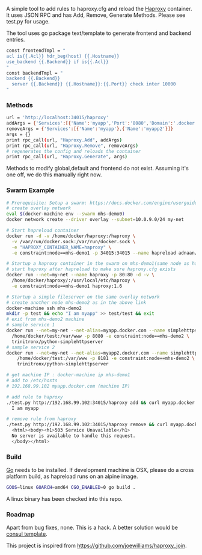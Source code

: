 A simple tool to add rules to haproxy.cfg and reload the [Haproxy](https://hub.docker.com/_/haproxy/) container.
It uses JSON RPC and has Add, Remove, Generate Methods. Please see test.py for usage.

The tool uses go package text/template to generate frontend and backend entries.

```bash
const frontendTmpl = "
acl is{{.Acl}} hdr_beg(host) {{.Hostname}}
use_backend {{.Backend}} if is{{.Acl}}
"
const backendTmpl = "
backend {{.Backend}}
  server {{.Backend}} {{.Hostname}}:{{.Port}} check inter 10000
"
```

### Methods

```bash
url = 'http://localhost:34015/haproxy'
addArgs = {'Services':[{'Name':'myapp','Port':'8080','Domain':'.docker.com'},{'Name':'myapp2','Port':'8181','Domain':'.docker.com'}]}
removeArgs = {'Services':[{'Name':'myapp'},{'Name':'myapp2'}]}
args = {}
print rpc_call(url, "Haproxy.Add", addArgs)
print rpc_call(url, "Haproxy.Remove", removeArgs)
# regenerates the config and reloads the container
print rpc_call(url, "Haproxy.Generate", args)
```

Methods to modify global,default and frontend do not exist. Assuming it's one off,
we do this manually right now.

### Swarm Example

```bash
# Prerequisite: Setup a swarm: https://docs.docker.com/engine/userguide/networking/get-started-overlay/
# create overlay network
eval $(docker-machine env --swarm mhs-demo0)
docker network create --driver overlay --subnet=10.0.9.0/24 my-net

# Start hapreload container
docker run -d -v /home/docker/haproxy:/haproxy \
  -v /var/run/docker.sock:/var/run/docker.sock \
  -e "HAPROXY_CONTAINER_NAME=haproxy" \
  -e constraint:node==mhs-demo1 -p 34015:34015 --name hapreload adnaan/hapreload

# Startup a haproxy container in the swarm on mhs-demo1(same node as hapreload)
# start haproxy after hapreload to make sure haproxy.cfg exists
docker run --net=my-net --name haproxy -p 80:80 -d -v \
  /home/docker/haproxy/:/usr/local/etc/haproxy \
  -e constraint:node==mhs-demo1 haproxy:1.6

# Startup a simple fileserver on the same overlay network
# create another node mhs-demo2 as in the above link
docker-machine ssh mhs-demo2
mkdir -p test && echo "I am myapp" >> test/test && exit
# exit from mhs-demo2 machine
# sample service 1
docker run --net=my-net --net-alias=myapp.docker.com --name simplehttpserver -d -v \
  /home/docker/test:/var/www -p 8080 -e constraint:node==mhs-demo2 \
  trinitronx/python-simplehttpserver
# sample service 2
docker run --net=my-net --net-alias=myapp2.docker.com --name simplehttpserver -d -v \
    /home/docker/test:/var/www -p 8181 -e constraint:node==mhs-demo2 \
    trinitronx/python-simplehttpserver

# get machine IP : docker-machine ip mhs-demo1
# add to /etc/hosts
# 192.168.99.102 myapp.docker.com (machine IP)

# add rule to haproxy
./test.py http://192.168.99.102:34015/haproxy add && curl myapp.docker.com/test
  I am myapp

# remove rule from haproxy
./test.py http://192.168.99.102:34015/haproxy remove && curl myapp.docker.com/test
  <html><body><h1>503 Service Unavailable</h1>
  No server is available to handle this request.
  </body></html>

```

### Build

[Go](http://golang.org/doc/install.html) needs to be installed. If development machine is
OSX, please do a cross platform build, as hapreload runs on an alpine image.

```bash
GOOS=linux GOARCH=amd64 CGO_ENABLED=0 go build .
```
A linux binary has been checked into this repo.

### Roadmap

Apart from bug fixes, none. This is a hack. A better solution would be [consul template](https://github.com/hashicorp/consul-template).

This project is inspired from https://github.com/joewilliams/haproxy_join.
